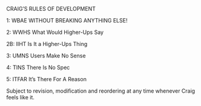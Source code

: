 CRAIG’S RULES OF DEVELOPMENT


1: WBAE
WITHOUT BREAKING ANYTHING ELSE!

2: WWHS
What Would Higher-Ups Say

2B: IIHT
    Is It a Higher-Ups Thing

3: UMNS
    Users Make No Sense

4: TINS
    There Is No Spec

5: ITFAR
It’s There For A Reason 


Subject to revision, modification and reordering at any time whenever Craig feels like it.
